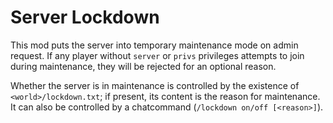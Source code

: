# Server Lockdown

This mod puts the server into temporary maintenance mode on admin request. If any player without `server` or `privs` privileges attempts to join during maintenance, they will be rejected for an optional reason.

Whether the server is in maintenance is controlled by the existence of `<world>/lockdown.txt`; if present, its content is the reason for maintenance. It can also be controlled by a chatcommand (`/lockdown on/off [<reason>]`).
